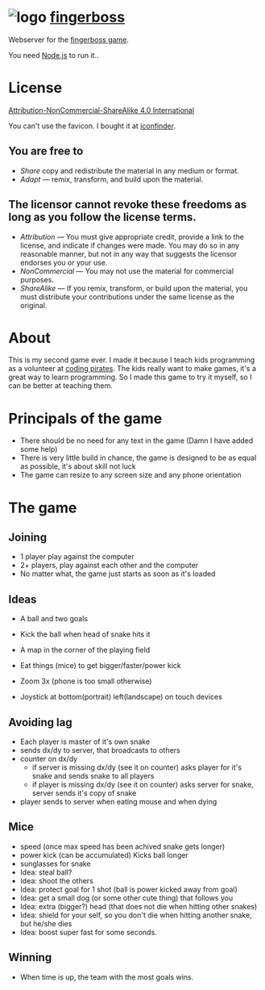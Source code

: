# ![logo](http://fingerboss.com/favicon-32x32.png) [fingerboss](http://www.fingerboss.com)

Webserver for the [fingerboss game](http://fingerboss.com).

You need [Node.js](http://nodejs.org) to run it..

# License
[Attribution-NonCommercial-ShareAlike 4.0 International](http://creativecommons.org/licenses/by-nc-sa/4.0/)

You can't use the favicon. I bought it at [iconfinder](http://iconfinder.com).

## You are free to
- *Share* copy and redistribute the material in any medium or format. 
- *Adapt* — remix, transform, and build upon the material. 

## The licensor cannot revoke these freedoms as long as you follow the license terms.
- *Attribution* — You must give appropriate credit, provide a link to the license, and indicate if changes were made.
You may do so in any reasonable manner, but not in any way that suggests the licensor endorses you or your use.
- *NonCommercial* — You may not use the material for commercial purposes.
- *ShareAlike* — If you remix, transform, or build upon the material, you must distribute your contributions under the same license as the original.

# About
This is my second game ever. I made it because I teach kids programming as a volunteer at
[coding pirates](http://codingpirates.dk/).
The kids really want to make games, it's a great way to learn programming. So I made this game to try it myself, so
I can be better at teaching them.

# Principals of the game
- There should be no need for any text in the game (Damn I have added some help)
- There is very little build in chance, the game is designed to be as equal as possible, it's about skill not luck
- The game can resize to any screen size and any phone orientation

# The game

## Joining
- 1 player play against the computer
- 2+ players, play against each other and the computer
- No matter what, the game just starts as soon as it's loaded

## Ideas
- A ball and two goals
- Kick the ball when head of snake hits it
- A map in the corner of the playing field
- Eat things (mice) to get bigger/faster/power kick

- Zoom 3x (phone is too small otherwise)
- Joystick at bottom(portrait) left(landscape) on touch devices

## Avoiding lag
- Each player is master of it's own snake
- sends dx/dy to server, that broadcasts to others
- counter on dx/dy
	- if server is missing dx/dy (see it on counter) asks player for it's snake and sends snake to all players
	- if player is missing dx/dy (see it on counter) asks server for snake, server sends it's copy of snake
- player sends to server when eating mouse and when dying

## Mice
- speed (once max speed has been achived snake gets longer)
- power kick (can be accumulated) Kicks ball longer
- sunglasses for snake
- Idea: steal ball?
- Idea: shoot the others
- Idea: protect goal for 1 shot (ball is power kicked away from goal)
- Idea: get a small dog (or some other cute thing) that follows you
- Idea: extra (bigger?) head (that does not die when hitting other snakes)
- Idea: shield for your self, so you don't die when hitting another snake, but he/she dies
- Idea: boost super fast for some seconds.

## Winning
- When time is up, the team with the most goals wins.
